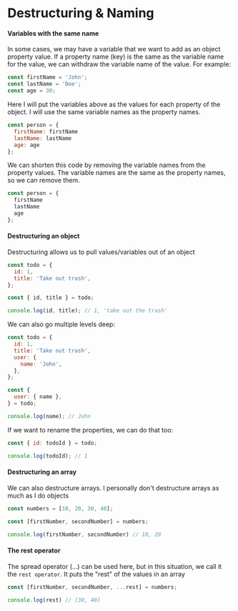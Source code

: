# Destructuring & Naming

#### Variables with the same name

In some cases, we may have a variable that we want to add as an object property value. If a property name (key) is the same as the variable name for the value, we can withdraw the variable name of the value. For example:

```js
const firstName = 'John';
const lastName = 'Doe';
const age = 30;
```

Here I will put the variables above as the values for each property of the object. I will use the same variable names as the property names.

```js
const person = {
  firstName: firstName
  lastName: lastName
  age: age
};
```

We can shorten this code by removing the variable names from the property values. The variable names are the same as the property names, so we can remove them.

```js
const person = {
  firstName
  lastName
  age
};
```

#### Destructuring an object

Destructuring allows us to pull values/variables out of an object

```js
const todo = {
  id: 1,
  title: 'Take out trash',
};

const { id, title } = todo;

console.log(id, title); // 1, 'take out the trash'
```

We can also go multiple levels deep:

```js
const todo = {
  id: 1,
  title: 'Take out trash',
  user: {
    name: 'John',
  },
};

const {
  user: { name },
} = todo;

console.log(name); // John
```

If we want to rename the properties, we can do that too:

```js
const { id: todoId } = todo;

console.log(todoId); // 1
```

#### Destructuring an array

We can also destructure arrays. I personally don't destructure arrays as much as I do objects

```JavaScript
const numbers = [10, 20, 30, 40];

const [firstNumber, secondNumber] = numbers;

console.log(firstNumber, secondNumber) // 10, 20
```

#### The rest operator

The spread operator (...) can be used here, but in this situation, we call it the `rest operator`. It puts the "rest" of the values in an array

```JavaScript
const [firstNumber, secondNumber, ...rest] = numbers;

console.log(rest) // [30, 40]
```

